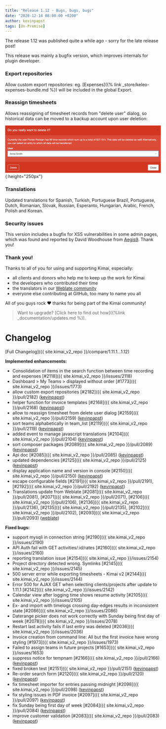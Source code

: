 ```yaml
---
title: "Release 1.12 - Bugs, bugs, bugs"
date: "2020-12-14 08:00:00 +0200"
author: kevinpapst
tags: [On-Premise]
---
```


The release 1.12 was published quite a while ago - sorry for the late release post! 

This release was mainly a bugfix version, which improves internals for plugin developer.

### Export repositories

Allow custom export repositories: eg. [Expenses]({% link _store/keleo-expenses-bundle.md %}) will be included in the global Export.

### Reassign timesheets

Allows reassigning of timesheet records from "delete user" dialog, so historical data can be moved to a backup account upon user deletion:

![Confirm reassignment](/images/documentation/user/delete_user_reassign.webp "Reassign timesheets when deleting account"){:height="250px"}

### Translations

Updated translations for Spanish, Turkish, Portuguese Brazil, Portuguese, Dutch, Romanian, Slovak, Russian, Esperanto, Hungarian, Arabic, French, Polish and Korean.

### Security issues

This version includes a bugfix for XSS vulnerabilities in some admin pages, which was found and reported by David Woodhouse from [Aegis9](https://www.aegis9.com.au). Thank you! 

### Thank you!

Thanks to all of you for using and supporting Kimai, especially:
- all clients and donors who help me to keep up the work for Kimai
- the developers who contributed their time
- the translators in our [Weblate community](http://hosted.weblate.org/projects/kimai/)
- everyone else contributing at GitHub, too many to name you all 

All of you guys rock ❤️ thanks for being part of the Kimai community!

> Want to upgrade? [Click here to find out how]({%link _documentation/updates.md %}).

# Changelog

[Full Changelog]({{ site.kimai_v2_repo }}/compare/1.11.1...1.12)

**Implemented enhancements:**

- Consolidation of items in the search function between time recording and expenses [\#2118]({{ site.kimai_v2_repo }}/issues/2118)
- Dashboard \> My Teams \> displayed without order [\#1773]({{ site.kimai_v2_repo }}/issues/1773)
- allow custom export repositories [\#2182]({{ site.kimai_v2_repo }}/pull/2182) ([kevinpapst](https://github.com/kevinpapst))
- helper function for invoice templates [\#2168]({{ site.kimai_v2_repo }}/pull/2168) ([kevinpapst](https://github.com/kevinpapst))
- allow to reassign timesheet from delete user dialog [\#2159]({{ site.kimai_v2_repo }}/pull/2159) ([kevinpapst](https://github.com/kevinpapst))
- sort teams alphabetically in team\_list [\#2119]({{ site.kimai_v2_repo }}/pull/2119) ([kevinpapst](https://github.com/kevinpapst))
- added event to manage javascript translations [\#2104]({{ site.kimai_v2_repo }}/pull/2104) ([kevinpapst](https://github.com/kevinpapst))
- sort composer packages [\#2089]({{ site.kimai_v2_repo }}/pull/2089) ([kevinpapst](https://github.com/kevinpapst))
- Api doc [\#2085]({{ site.kimai_v2_repo }}/pull/2085) ([kevinpapst](https://github.com/kevinpapst))
- updated dependencies [\#2125]({{ site.kimai_v2_repo }}/pull/2125) ([kevinpapst](https://github.com/kevinpapst))
- display application name and version in console [\#2150]({{ site.kimai_v2_repo }}/pull/2150) ([kevinpapst](https://github.com/kevinpapst))
- escape configurable fields [\#2191]({{ site.kimai_v2_repo }}/pull/2191), [\#2192]({{ site.kimai_v2_repo }}/pull/2192) ([kevinpapst](https://github.com/kevinpapst))
- Translations update from Weblate [\#2081]({{ site.kimai_v2_repo }}/pull/2081), [\#2071]({{ site.kimai_v2_repo }}/pull/2071), [\#2106]({{ site.kimai_v2_repo }}/pull/2106), [\#2136]({{ site.kimai_v2_repo }}/pull/2136), [\#2135]({{ site.kimai_v2_repo }}/pull/2135), [\#2102]({{ site.kimai_v2_repo }}/pull/2102), [\#2093]({{ site.kimai_v2_repo }}/pull/2093) ([weblate](https://github.com/weblate))

**Fixed bugs:**

- support mysqli in connection string [\#2190]({{ site.kimai_v2_repo }}/issues/2190)
- API Auth fail with GET activities/:id/rates [\#2160]({{ site.kimai_v2_repo }}/issues/2160)
- reporting translation issue [\#2154]({{ site.kimai_v2_repo }}/issues/2154)
- Project directory detected wrong. Symlinks [\#2145]({{ site.kimai_v2_repo }}/issues/2145)
- 500 server error while exporting timesheets - Kimai v2 [\#2144]({{ site.kimai_v2_repo }}/issues/2144)
- Error 500 for AJAX GET when selecting clients/projects after update to 1.11.1 [\#2142]({{ site.kimai_v2_repo }}/issues/2142)
- Calendar view after logging time shows resume activity [\#2105]({{ site.kimai_v2_repo }}/issues/2105)
- Ex- and import with timelogs crossing day-edges results in inconsistent state [\#2086]({{ site.kimai_v2_repo }}/issues/2086)
- Daterange picker does not work correctly with Sunday being first day of week [\#2078]({{ site.kimai_v2_repo }}/issues/2078)
- Restart last activity fails if last entry was deleted [\#2036]({{ site.kimai_v2_repo }}/issues/2036)
- Invoice creation from command line: All but the first invoice have wrong styling [\#1973]({{ site.kimai_v2_repo }}/issues/1973)
- Failed to assign teams in future projects [\#1653]({{ site.kimai_v2_repo }}/issues/1653)
- suppress notice for tempnam [\#2166]({{ site.kimai_v2_repo }}/pull/2166) ([kevinpapst](https://github.com/kevinpapst))
- fixed broken test [\#2151]({{ site.kimai_v2_repo }}/pull/2151) ([kevinpapst](https://github.com/kevinpapst))
- Re-order search form [\#2120]({{ site.kimai_v2_repo }}/pull/2120) ([kevinpapst](https://github.com/kevinpapst))
- fix timesheet importer for entries passing midnight [\#2098]({{ site.kimai_v2_repo }}/pull/2098) ([kevinpapst](https://github.com/kevinpapst))
- fix styling issues in PDF invoice [\#2097]({{ site.kimai_v2_repo }}/pull/2097) ([kevinpapst](https://github.com/kevinpapst))
- fix Sunday being first day of week [\#2084]({{ site.kimai_v2_repo }}/pull/2084) ([kevinpapst](https://github.com/kevinpapst))
- improve customer validation [\#2083]({{ site.kimai_v2_repo }}/pull/2083) ([kevinpapst](https://github.com/kevinpapst))
